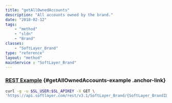 ```yaml
---
title: "getAllOwnedAccounts"
description: "All accounts owned by the brand."
date: "2018-02-12"
tags:
    - "method"
    - "sldn"
    - "Brand"
classes:
    - "SoftLayer_Brand"
type: "reference"
layout: "method"
mainService : "SoftLayer_Brand"
---
```


### [REST Example](#getAllOwnedAccounts-example) <a href="/article/rest/"><i class="fas fa-question"></i></a> {#getAllOwnedAccounts-example .anchor-link} 
```bash
curl -g -u $SL_USER:$SL_APIKEY -X GET \
'https://api.softlayer.com/rest/v3.1/SoftLayer_Brand/{SoftLayer_BrandID}/getAllOwnedAccounts'
```
